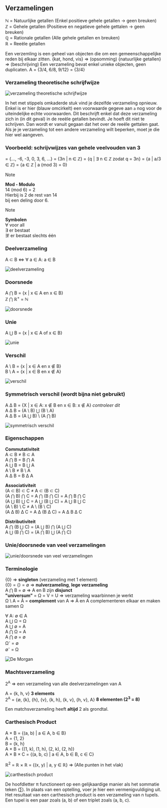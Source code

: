 ## Verzamelingen
ℕ = Natuurlijke getallen (Enkel positieve gehele getallen -> geen breuken)  
ℤ = Gehele getallen (Positieve en negatieve gehele gettalen -> geen breuken)  
ℚ = Rationale getallen (Alle gehele getallen en breuken)  
ℝ = Reeële getallen  

Een verzemling is een geheel van objecten die om een gemeenschappelijke reden bij elkaar zitten.
{kat, hond, vis} ⇒ (opsomming)
{natuurlijke getallen} ⇒ (beschrijving)
Een verzameling bevat enkel unieke objecten, geen duplicaten.
A = {3/4, 6/8, 9/12} = {3/4}

### Verzameling theoretische schrijfwijze
![verzameling theoretische schrijfwijze](assets/verzameling_theoretische_schrijfwijze.png)

In het met stippels omkaderde stuk vind je dezelfde verzameling opnieuw. Enkel is er hier (blauw omcirkelt) een voorwaarde gegeve aan `a` nog voor de uiteindelijke echte voorwaarden. Dit beschrijft enkel dat deze verzameling zich in (in dit geval) in de reeële getallen bevindt. Je hoeft dit niet te schrijven. Dan wordt er vanuit gegaan dat het over de reeële gettalen gaat. Als je je verzameling tot een andere verzameling wilt beperken, moet je die hier wel aangeven.

### Voorbeeld: schrijvwijzes van gehele veelvouden van 3
= {..., -6, -3, 0, 3, 6, ...}
= {3n | n ∈ ℤ}
= {q | ∃ n ∈ ℤ zodat q = 3n}
= {a | a/3 ∈ ℤ}
= {a ∈ ℤ | a (mod 3) = 0}

> [!NOTE]
> **Mod - Modulo**   
> 14 (mod 6) = 2  
> Hierbij is 2 de rest van 14   
> bij een deling door 6.    

> [!NOTE]
> **Symbolen**    
> ∀ voor all    
> ∃ er bestaat    
> ∃! er bestaat slechts één  

### Deelverzameling
A ⊂ B ⇔ ∀ a ∈ A: a ∈ B

![deelverzameling](assets/deelverzameling.png)

### Doorsnede
A ⋂ B = {x | x ∈ A en x ∈ B}  
ℤ ⋂ ℝ<sup>+</sup> = ℕ

![doorsnede](assets/doorsnede.png)

### Unie
A ⋃ B = {x | x ∈ A of x ∈ B}

![unie](assets/unie.png)

### Verschil
A \ B = {x | x ∈ A en x ∉ B}  
B \ A = {x | x ∈ B en x ∉ A}

![verschil](assets/verschil.png)

### Symmetrisch verschil (wordt bijna niet gebruikt)
A ∆ B = {X | x ∈ A: x ∉ B en x ∈ B: x ∉ A} _controleer dit_  
A ∆ B = (A \ B) ⋃ (B \ A)  
A ∆ B = (A ⋃ B) \ (A ⋂ B)

![symmetrisch verschil](assets/symmetrisch_verschil.png)

### Eigenschappen
**Commutativiteit**  
A ⊂ B ≠ B ⊂ A  
A ⋂ B = B ⋂ A  
A ⋃ B = B ⋃ A  
A \ B ≠ B \ A  
A ∆ B = B ∆ A  

**Associativiteit**  
(A ⊂ B) ⊂ C ≠ A ⊂ (B ⊂ C)  
(A ⋂ B) ⋂ C = A ⋂ (B ⋂ C) = A ⋂ B ⋂ C  
(A ⋃ B) ⋃ C = A ⋃ (B ⋃ C) = A ⋃ B ⋃ C  
(A \ B) \ C ≠ A \ (B \ C)  
(A ∆ B) ∆ C = A ∆ (B ∆ C) = A ∆ B ∆ C  

**Distributiviteit**  
A ⋂ (B ⋃ C) = (A ⋃ B) ⋂ (A ⋃ C)  
A ⋃ (B ⋂ C) = (A ⋂ B) ⋃ (A ⋂ C)  

### Unie/doorsnede van veel verzamelingen
![unie/doorsnede van veel verzamelingen](assets/unie_doorsnede_veel_verzamelingen.png)

### Terminologie
{0}                           ⇒ __singleton__ (verzameling met 1 element)  
{0} = {} = ∅                  ⇒ __nulverzameling__, __lege verzameling__  
A ⋂ B = ∅                     ⇒ A en B zijn __disjunct__  
**"universum"** = Ω = V = U       ⇒ verzameling waarbinnen je werkt  
Ω \ A = Ᾱ = **complement** van A  ⇒ Ᾱ en A complementeren elkaar en maken samen Ω  

∀ A: ∅ ∈ A  
A ⋃ Ω = Ω  
A ⋃ ∅ = A  
A ⋂ Ω = A  
A ⋂ ∅ = ∅  
Ω<sup>-</sup> = ∅  
∅<sup>-</sup> = Ω

![De Morgan](assets/de_morgan.png)

### Machtsverzameling
2<sup>A</sup> ⇒ een verzameling van alle deelverzamelingen van A

A = {k, h, v} **3 elements**  
2<sup>A</sup> = {∅, {k}, {h}, {v}, {k, h}, {k, v}, {h, v}, A} **8 elementen (2<sup>3</sup> = 8)**

Een matchsverzameling heeft __altijd__ 2 als grondtal.

### Carthesisch Product
A × B = {(a, b) | a ∈ A, b ∈ B}  
A = {1, 2}  
B = {k, h}  
A × B = {(1, k), (1, h), (2, k), (2, h)}  
A × B × C = {(a, b, c) | a ∈ A, b ∈ B, c ∈ C}  

ℝ<sup>2</sup> = ℝ × ℝ = {(x, y) | a, y ∈ ℝ}                     ⇒ (Alle punten in het vlak)

![carthestisch product](assets/carthesisch_product.png)

De hoofdletter π functioneert op een gelijkaardige manier als het sommatie teken (∑). In plaats van een optelling, voer je hier een vermenigvuldiging uit. Het resultaat van een carthesisch product is een verzameling van n tupels. Een tupel is een paar zoals (a, b) of een triplet zoals (a, b, c).

